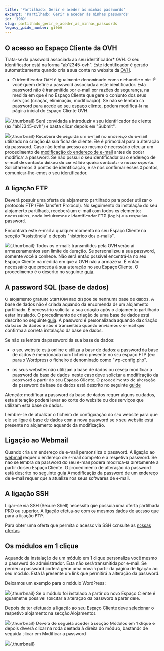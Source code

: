 ```yaml
---
title: 'Partilhado: Gerir e aceder às minhas passwords'
excerpt: 'Partilhado: Gerir e aceder às minhas passwords'
id: '1909'
slug: partilhado_gerir_e_aceder_as_minhas_passwords
legacy_guide_number: g1909
---
```



## O acesso ao Espaço Cliente da OVH
Trata-se da password associada ao seu identificador* OVH. O seu identificador está na forma "ab12345-ovh". Este identificador é gerado automaticamente quando cria a sua conta no website da [OVH](http://www.ovh.pt).

* O identificador OVH é igualmente denominado como nichandle o nic.
É você quem define a password associada a este identificador. Esta password não é transmitida por e-mail por razões de segurança, na medida em que é no Espaço Cliente que gere o conjunto dos seus serviços (criação, eliminação, modificação).
Se não se lembra da password para acede ao seu [espaço cliente](http://www.ovh.com/manager/web),
poderá modificá-la na página inicial do Espaço Cliente OVH.

![](images/img_2847.jpg){.thumbnail}
Será convidada a introduzir o seu identificador de cliente (ex:"ab12345-ovh") e basta clicar depois em "Submit".

![](images/img_2848.jpg){.thumbnail}
Receberá de seguida um e-mail no endereço de e-mail utilizado na criação da sua ficha de cliente. Ele é primordial para a alteração da password. Caso não tenha acesso ao mesmo é necessário efeutar um procedimento de [modificação do endereço de e-mail](https://www.ovh.pt/cgi-bin/pt/procedure/procedureChangeEmail.cgi) antes de poder modificar a password.
Se não possui o seu identificador ou o endereço de e-mail de contacto deixou de ser válido queira contactar o nosso suporte. Solicitaremos 3 pontos de identificação, e se nos confirmar esses 3 pontos, comunicar-lhe-emos o seu identificador.


## A ligação FTP
Deverá possuir uma oferta de alojamento partilhado para poder utilizar o protocolo FTP (File Tansfert Protocol).
No seguimento da instalação do seu alojamento partilhado, receberá um e-mail com todos os elementos necessários, onde incluiremos o identificador FTP (login) e a respetiva password.

Encontrará este e-mail a qualquer momento no seu Espaço Cliente na secção "Assistência" e depois "histórico dos e-mails".

![](images/img_2849.jpg){.thumbnail}
Todos os e-mails transmitidos pela OVH serão aí armazenamentos sem limite de duração.
Se personalizou a sua password, somente você a conhece. Não será então possível encontrá-la no seu Espaço Cliente na medida em que a OVH não a armazena. É então necessário que proceda à sua alteração no seu Espaço Cliente. O procedimento é o descrito no seguinte [guia](https://www.ovh.pt/g1374.colocar-o-meu-site-online#colocar_os_meus_ficheiros_no_ftp_obter_os_meus_identificadores_ftp).


## A password SQL (base de dados)
O alojamento gratuito Start10M não dispõe de nenhuma base de dados.
A base de dados não é criada aquando da encomenda de um alojamento partilhado. É necessário solicitar a sua criação após o alojamento partilhado estar instalado.
O procedimento de criação de uma base de dados está descrito no seguinte [guia](https://www.ovh.pt/g1374.colocar-o-meu-site-online#importar_-_exportar_a_minha_base_de_dados_criar).
A password é personalizada aquando da criação da base de dados e não é transmitida quando enviamos o e-mail que confirma a correta instalação da base de dados.

Se não se lembra da password da sua base de dados:


- o seu website está online e utiliza a base de dados: a password da base de dados é mencionada num ficheiro presente no seu espaço FTP (ex: para o Wordpress o ficheiro é denominado como "wp-config.php".

- os seus websites não utilizam a base de dados ou deseja modificar a password da base de dados: neste caso deve solicitar a modificação da password a partir do seu Espaço Cliente. O procedimento de alteração da password da base de dados está descrito no seguinte [guide](https://www.ovh.pt/g1374.colocar-o-meu-site-online#importar_-_exportar_a_minha_base_de_dados_recuperar_os_meus_identificadores_sql).


Atenção: modificar a password da base de dados requer alguns cuidados, esta alteração poderá levar ao corte do website ou dos serviços que utilizam esta base de dados.

Lembre-se de atualizar o ficheiro de configuração do seu website para que ele se ligue à base de dados com a nova password se o seu website está presente no alojamento aquando da modificação.


## Ligação ao Webmail
Quando cria um endereço de e-mail personaliza o password. A ligação ao [webmail](https://ssl0.ovh.net) requer o endereço de e-mail completo e a respetiva password.
Se não se lembra da password do seu e-mail poderá modificá-la diretamente a partir do seu Espaço Cliente. O procedimento de alteração da password está descrito no seguinte [guia](https://www.ovh.pt/g1343.criacao-endereco-email#ajuda_como_posso_modificar_a_password_dos_meus_endrecos_de_e-mail)
A modificação da password de um endereço de e-mail requer que a atualize nos seus softwares de e-mail.


## A ligação SSH
Ligar-se via SSH (Secure Shell) necessita que possuia uma oferta partilhada PRO ou superior. A ligação efetua-se com os mesmos dados de acesso que para a ligação FTP.

Para obter uma oferta que permita o acesso via SSH consulte as [nossas ofertas](https://www.ovh.pt/alojamento-partilhado/)


## Os módulos em 1 clique
Aquando da instalação de um módulo em 1 clique personaliza você mesmo a password do administrador. Esta não será transmitida por e-mail.
Se perdeu a password poderá gerar uma nova a partir da página de ligação ao seu módulo. Está lá presente um link que permitirá a alteração da password.

Deixamos um exemplo para o módulo WordPress:

![](images/img_2851.jpg){.thumbnail}
Se o módulo foi instalado a partir do novo Espaço Cliente é igualmetne possível solicitar a alteração da password a partir dele.

Depois de ter efetuado a ligação ao seu Espaço Cliente deve selecionar o respetivo alojamento na secção Alojamentos.

![](images/img_2855.jpg){.thumbnail}
Deverá de seguida aceder à secção Módulos em 1 clique e depois deverá clicar na roda dentada à direita do módulo, bastando de seguida clicar em Modificar a password

![](images/img_2854.jpg){.thumbnail}

